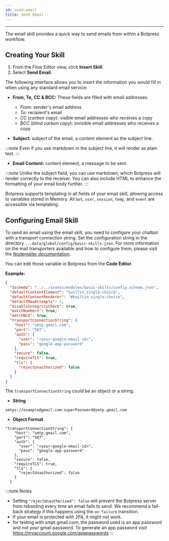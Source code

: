 ```yaml
---
id: send-email
title: Send Email
---
```


--------------------

The email skill provides a quick way to send emails from within a Botpress workflow.

## Creating Your Skill

1. From the Flow Editor view, click **Insert Skill**.
1. Select **Send Email**. 

The following interface allows you to insert the information you would fill in when using any standard email service:

- **From, To, CC & BCC:** These fields are filled with email addresses. 
  - _From_: sender's email address
  - _To_: recipient's email
  - _CC_ (_carbon copy_): visible email addresses who receives a copy
  - _BCC_ (_blind carbon copy_): invisible email addresses who receives a copy

- **Subject:** subject of the email, a content element as the subject line.

:::note
Even if you use markdown in the subject line, it will render as plain text.
:::

- **Email Content:** content element, a message to be sent. 

:::note
Unlike the subject field, you can use markdown, which Botpress will render correctly to the receiver. You can also include HTML to enhance the formatting of your email body further.
:::

Botpress supports templating in all fields of your email skill, allowing access to variables stored in Memory. All `bot`, `user`, `session`, `temp`, and `event` are accessible via templating.

## Configuring Email Skill

To send an email using the email skill, you need to configure your chatbot with a transport connection string. Set the configuration string in the directory `...data/global/config/basic-skills.json`. For more information on the mail transporters available and how to configure them, please visit the [Nodemailer documentation](https://nodemailer.com/smtp/#examples).

You can edit those variable in Botpress from the **Code Editor**.

**Example:**

```json
{
  "$schema": "../../assets/modules/basic-skills/config.schema.json",
  "defaultContentElement": "builtin_single-choice",
  "defaultContentRenderer": "#builtin_single-choice",
  "defaultMaxAttempts": 3,
  "disableIntegrityCheck": true,
  "matchNumbers": true,
  "matchNLU": true,
  "transportConnectionString": {
    "host": "smtp.gmail.com",
    "port": "587",
    "auth": {
      "user": "<your-google-email-id>",
      "pass": "google-app-password"
    },
    "secure": false,
    "requireTLS": true,
    "tls": {
      "rejectUnauthorized": false
    }
  }
}
```

The `transportConnectionString` could be an object or a string.

- **String**

```
smtps://example@gmail.com:superPassword@smtp.gmail.com
```

- **Object Format**

```
"transportConnectionString": {
    "host": "smtp.gmail.com",
    "port": "587",
    "auth": {
      "user": "<your-google-email-id>",
      "pass": "google-app-password"
    },
    "secure": false,
    "requireTLS": true,
    "tls": {
      "rejectUnauthorized": false
    }
  }
```

:::note Notes
- Setting `"rejectUnauthorized": false` will prevent the Botpress server from rebooting every time an email fails to send. We recommend a fall-back strategy if this happens using the `on failure` transition.
- If your email is protected with 2FA, it might not work.
- for testing with smpt.gmail.com, the password used is an app password and not your gmail password. To generate an app password visit  https://myaccount.google.com/apppasswords
:::
